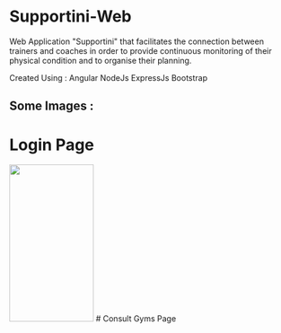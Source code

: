 # Supportini-Web
Web Application "Supportini" that facilitates the connection between trainers and coaches in order to provide continuous monitoring of their physical condition and to organise their planning. 

Created Using :
Angular 
NodeJs ExpressJs
Bootstrap

## Some Images : 
# Login Page 
<img src="[https://user-images.githubusercontent.com/110169371/209474318-3a94c35f-fbee-48cc-9240-3de302e51f32.png](https://user-images.githubusercontent.com/110169371/209474318-3a94c35f-fbee-48cc-9240-3de302e51f32.png)" width="150" height="280">
# Consult Gyms Page  
